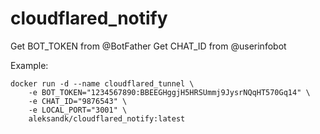 # cloudflared_notify

Get BOT_TOKEN from @BotFather
Get CHAT_ID from @userinfobot

Example:

```console
docker run -d --name cloudflared_tunnel \
    -e BOT_TOKEN="1234567890:BBEEGHggjH5HRSUmmj9JysrNQqHT570Gq14" \
    -e CHAT_ID="9876543" \
    -e LOCAL_PORT="3001" \
    aleksandk/cloudflared_notify:latest
